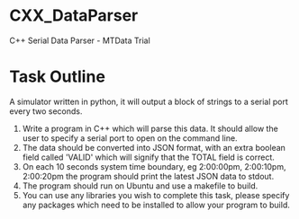 # CXX_DataParser
C++ Serial Data Parser - MTData Trial

# Task Outline
A simulator written in python, it will output a block of strings to a serial port every two seconds.
1. Write a program in C++ which will parse this data. It should allow the user to specify a serial port to open on the command line.
2. The data should be converted into JSON format, with an extra boolean field called 'VALID' which will signify that the TOTAL field is correct.
3. On each 10 seconds system time boundary, eg 2:00:00pm, 2:00:10pm, 2:00:20pm the program should print the latest JSON data to stdout.
4. The program should run on Ubuntu and use a makefile to build.
5. You can use any libraries you wish to complete this task, please specify any packages which need to be installed to allow your program to build.
